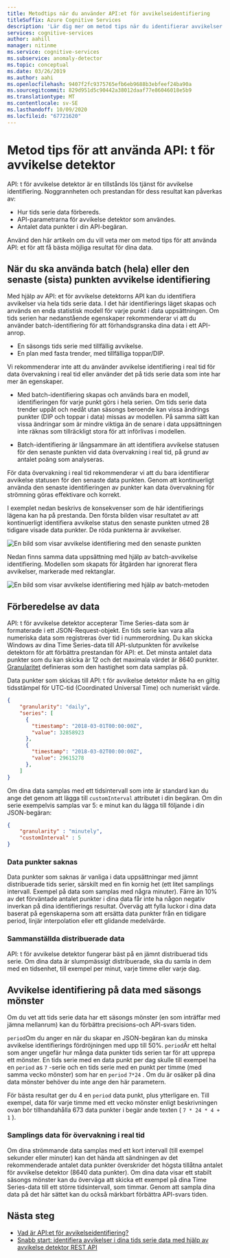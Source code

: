 ```yaml
---
title: Metodtips när du använder API:et för avvikelseidentifiering
titleSuffix: Azure Cognitive Services
description: 'Lär dig mer om metod tips när du identifierar avvikelser med API: t för avvikelse identifiering.'
services: cognitive-services
author: aahill
manager: nitinme
ms.service: cognitive-services
ms.subservice: anomaly-detector
ms.topic: conceptual
ms.date: 03/26/2019
ms.author: aahi
ms.openlocfilehash: 9407f2fc9375765efb6eb9688b3ebfeef24ba90a
ms.sourcegitcommit: 829d951d5c90442a38012daaf77e86046018e5b9
ms.translationtype: MT
ms.contentlocale: sv-SE
ms.lasthandoff: 10/09/2020
ms.locfileid: "67721620"
---
```

# <a name="best-practices-for-using-the-anomaly-detector-api"></a>Metod tips för att använda API: t för avvikelse detektor

API: t för avvikelse detektor är en tillstånds lös tjänst för avvikelse identifiering. Noggrannheten och prestandan för dess resultat kan påverkas av:

* Hur tids serie data förbereds.
* API-parametrarna för avvikelse detektor som användes.
* Antalet data punkter i din API-begäran. 

Använd den här artikeln om du vill veta mer om metod tips för att använda API: et för att få bästa möjliga resultat för dina data. 

## <a name="when-to-use-batch-entire-or-latest-last-point-anomaly-detection"></a>När du ska använda batch (hela) eller den senaste (sista) punkten avvikelse identifiering

Med hjälp av API: et för avvikelse detektorns API kan du identifiera avvikelser via hela tids serie data. I det här identifierings läget skapas och används en enda statistisk modell för varje punkt i data uppsättningen. Om tids serien har nedanstående egenskaper rekommenderar vi att du använder batch-identifiering för att förhandsgranska dina data i ett API-anrop.

* En säsongs tids serie med tillfällig avvikelse.
* En plan med fasta trender, med tillfälliga toppar/DIP. 

Vi rekommenderar inte att du använder avvikelse identifiering i real tid för data övervakning i real tid eller använder det på tids serie data som inte har mer än egenskaper. 

* Med batch-identifiering skapas och används bara en modell, identifieringen för varje punkt görs i hela serien. Om tids serie data trender uppåt och nedåt utan säsongs beroende kan vissa ändrings punkter (DIP och toppar i data) missas av modellen. På samma sätt kan vissa ändringar som är mindre viktiga än de senare i data uppsättningen inte räknas som tillräckligt stora för att införlivas i modellen.

* Batch-identifiering är långsammare än att identifiera avvikelse statusen för den senaste punkten vid data övervakning i real tid, på grund av antalet poäng som analyseras.

För data övervakning i real tid rekommenderar vi att du bara identifierar avvikelse statusen för den senaste data punkten. Genom att kontinuerligt använda den senaste identifieringen av punkter kan data övervakning för strömning göras effektivare och korrekt.

I exemplet nedan beskrivs de konsekvenser som de här identifierings lägena kan ha på prestanda. Den första bilden visar resultatet av att kontinuerligt identifiera avvikelse status den senaste punkten utmed 28 tidigare visade data punkter. De röda punkterna är avvikelser.

![En bild som visar avvikelse identifiering med den senaste punkten](../media/last.png)

Nedan finns samma data uppsättning med hjälp av batch-avvikelse identifiering. Modellen som skapats för åtgärden har ignorerat flera avvikelser, markerade med rektanglar.

![En bild som visar avvikelse identifiering med hjälp av batch-metoden](../media/entire.png)

## <a name="data-preparation"></a>Förberedelse av data

API: t för avvikelse detektor accepterar Time Series-data som är formaterade i ett JSON-Request-objekt. En tids serie kan vara alla numeriska data som registreras över tid i nummerordning. Du kan skicka Windows av dina Time Series-data till API-slutpunkten för avvikelse detektorn för att förbättra prestandan för API: et. Det minsta antalet data punkter som du kan skicka är 12 och det maximala värdet är 8640 punkter. [Granularitet](https://docs.microsoft.com/dotnet/api/microsoft.azure.cognitiveservices.anomalydetector.models.granularity?view=azure-dotnet-preview) definieras som den hastighet som data samplas på. 

Data punkter som skickas till API: t för avvikelse detektor måste ha en giltig tidsstämpel för UTC-tid (Coordinated Universal Time) och numeriskt värde. 

```json
{
    "granularity": "daily",
    "series": [
      {
        "timestamp": "2018-03-01T00:00:00Z",
        "value": 32858923
      },
      {
        "timestamp": "2018-03-02T00:00:00Z",
        "value": 29615278
      },
    ]
}
```

Om dina data samplas med ett tidsintervall som inte är standard kan du ange det genom att lägga till `customInterval` attributet i din begäran. Om din serie exempelvis samplas var 5: e minut kan du lägga till följande i din JSON-begäran:

```json
{
    "granularity" : "minutely", 
    "customInterval" : 5
}
```

### <a name="missing-data-points"></a>Data punkter saknas

Data punkter som saknas är vanliga i data uppsättningar med jämnt distribuerade tids serier, särskilt med en fin kornig het (ett litet samplings intervall. Exempel på data som samplas med några minuter). Färre än 10% av det förväntade antalet punkter i dina data får inte ha någon negativ inverkan på dina identifierings resultat. Överväg att fylla luckor i dina data baserat på egenskaperna som att ersätta data punkter från en tidigare period, linjär interpolation eller ett glidande medelvärde.

### <a name="aggregate-distributed-data"></a>Sammanställda distribuerade data

API: t för avvikelse detektor fungerar bäst på en jämnt distribuerad tids serie. Om dina data är slumpmässigt distribuerade, ska du samla in dem med en tidsenhet, till exempel per minut, varje timme eller varje dag.

## <a name="anomaly-detection-on-data-with-seasonal-patterns"></a>Avvikelse identifiering på data med säsongs mönster

Om du vet att tids serie data har ett säsongs mönster (en som inträffar med jämna mellanrum) kan du förbättra precisions-och API-svars tiden. 

`period`Om du anger en när du skapar en JSON-begäran kan du minska avvikelse identifierings fördröjningen med upp till 50%. `period`Är ett heltal som anger ungefär hur många data punkter tids serien tar för att upprepa ett mönster. En tids serie med en data punkt per dag skulle till exempel ha en `period` as `7` -serie och en tids serie med en punkt per timme (med samma vecko mönster) som har en `period`  `7*24` . Om du är osäker på dina data mönster behöver du inte ange den här parametern.

För bästa resultat ger du 4 en `period` data punkt, plus ytterligare en. Till exempel, data för varje timme med ett vecko mönster enligt beskrivningen ovan bör tillhandahålla 673 data punkter i begär ande texten ( `7 * 24 * 4 + 1` ).

### <a name="sampling-data-for-real-time-monitoring"></a>Samplings data för övervakning i real tid

Om dina strömmande data samplas med ett kort intervall (till exempel sekunder eller minuter) kan det hända att sändningen av det rekommenderade antalet data punkter överskrider det högsta tillåtna antalet för avvikelse detektor (8640 data punkter). Om dina data visar ett stabilt säsongs mönster kan du överväga att skicka ett exempel på dina Time Series-data till ett större tidsintervall, som timmar. Genom att sampla dina data på det här sättet kan du också märkbart förbättra API-svars tiden. 

## <a name="next-steps"></a>Nästa steg

* [Vad är API:et för avvikelseidentifiering?](../overview.md)
* [Snabb start: identifiera avvikelser i dina tids serie data med hjälp av avvikelse detektor REST API](../quickstarts/detect-data-anomalies-csharp.md)
